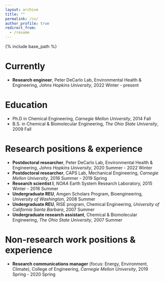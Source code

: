 ```yaml
---
layout: archive
title: ""
permalink: /cv/
author_profile: true
redirect_from:
  - /resume
---
```


{% include base_path %}

Currently
====== 
* <b>Research engineer</b>, Peter DeCarlo Lab, Environmental Health &amp; Engineering, <i>Johns Hopkins University</i>, 2022 Winter - present

Education 
====== 
* Ph.D in Chemical Engineering, <i>Carnegie Mellon University</i>, 2014 Fall
* B.S. in Chemical &amp; Biomolecular Engineering, <i>The Ohio State University</i>, 2009 Fall

Research positions &amp; experience 
====== 
<!--* Research engineer, Peter DeCarlo Lab, Environmental Health &amp; Engineering, Johns Hopkins University, 2022 Winter - present-->
* <b>Postdoctoral researcher</b>, Peter DeCarlo Lab, Environmental Health &amp; Engineering, <i>Johns Hopkins University</i>, 2020 Summer - 2022 Winter
* <b>Postdoctoral researcher</b>, CAPS Lab, Mechanical Engineering, <i>Carnegie Mellon University</i>, 2016 Summer - 2019 Spring
* <b>Research scientist I</b>, <i>NOAA</i> Earth System Research Laboratory, 2015 Winter - 2016 Summer
* <b>Undergraduate REU</b>, Amgen Scholars Program, Bioengineering, <i>University of Washington</i>, 2008 Summer
* <b>Undergraduate REU</b>, RISE program, Chemical Engineering, <i>University of California Santa Barbara</i>, 2007 Summer
* <b>Undergraduate research assistant</b>, Chemical &amp; Biomolecular Engineering, <i>The Ohio State University</i>, 2007 Summer

Non-research work positions &amp; experience 
====== 
* <b>Research communications manager</b> (focus: Energy, Environment, Climate), College of Engineering, <i>Carnegie Mellon University</i>, 2019 Spring - 2020 Spring

<!-- Skills -->
<!-- ====== -->
<!-- * Skill 1 -->
<!-- * Skill 2 -->
<!--   * Sub-skill 2.1 -->
<!--   * Sub-skill 2.2 -->
<!--   * Sub-skill 2.3 -->
<!-- * Skill 3 -->
<!--  -->
<!-- Publications -->
<!-- ====== -->
<!--   <ul>{% for post in site.publications %} -->
<!--     {% include archive-single-cv.html %} -->
<!--   {% endfor %}</ul> -->
<!--    -->
<!-- Talks -->
<!-- ====== -->
<!--   <ul>{% for post in site.talks %} -->
<!--     {% include archive-single-talk-cv.html %} -->
<!--   {% endfor %}</ul> -->
<!--    -->
<!-- Teaching -->
<!-- ====== -->
<!--   <ul>{% for post in site.teaching %} -->
<!--     {% include archive-single-cv.html %} -->
<!--   {% endfor %}</ul> -->
<!--    -->
<!-- Service and leadership -->
<!-- ====== -->
<!-- * Currently signed in to 43 different slack teams -->
